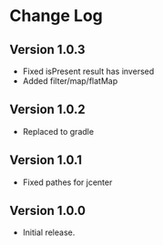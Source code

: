 Change Log
==========

Version 1.0.3
-------------

* Fixed isPresent result has inversed
* Added filter/map/flatMap

Version 1.0.2
-------------

* Replaced to gradle


Version 1.0.1
-------------

* Fixed pathes for jcenter

Version 1.0.0
-------------

* Initial release.
